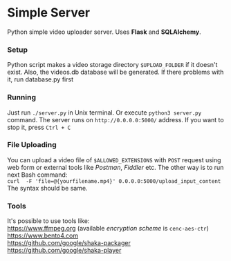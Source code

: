 # Simple Server
Python simple video uploader server. Uses **Flask** and **SQLAlchemy**.

### Setup
Python script makes a video storage directory `$UPLOAD_FOLDER` if it doesn't exist. 
Also, the videos.db database will be generated. If there problems with it, run database.py first

### Running
Just run `./server.py` in Unix terminal. Or execute `python3 server.py` command. 
The server runs on `http://0.0.0.0:5000/` address. If you want to stop it, press `Ctrl + C`


### File Uploading
You can upload a video file of `$ALLOWED_EXTENSIONS` with `POST` request using web form 
or external tools like _Postman_, _Fiddler_ etc. The other way is to run next Bash command:  
`curl  -F 'file=@{yourfilename.mp4}' 0.0.0.0:5000/upload_input_content`  
The syntax should be same.

### Tools
It's possible to use tools like:  
https://www.ffmpeg.org (available _encryption scheme_ is `cenc-aes-ctr`)  
https://www.bento4.com  
https://github.com/google/shaka-packager  
https://github.com/google/shaka-player

~~~~https://developer.mozilla.org/en-US/docs/Web/HTML/DASH_Adaptive_Streaming_for_HTML_5_Video

